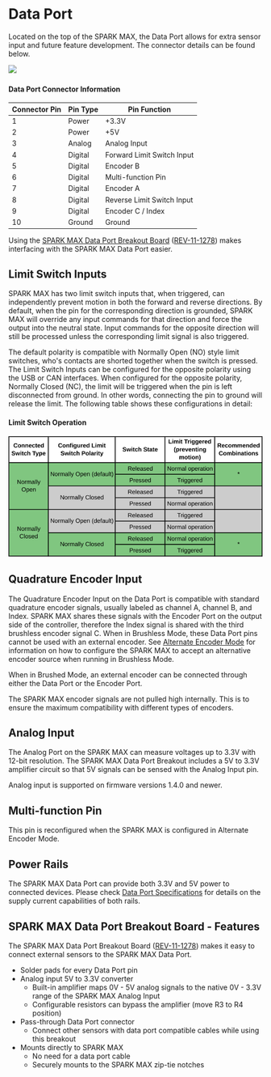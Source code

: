 # Data Port

Located on the top of the SPARK MAX, the Data Port allows for extra sensor input and future feature development. The connector details can be found below.&#x20;

![](https://cdn8.bigcommerce.com/s-t3eo8vwp22/product\_images/uploaded\_images/dataportpinout.png)

#### Data Port Connector Information

| **Connector Pin** | **Pin Type** | **Pin Function**           |
| ----------------- | ------------ | -------------------------- |
| 1                 | Power        | +3.3V                      |
| 2                 | Power        | +5V                        |
| 3                 | Analog       | Analog Input               |
| 4                 | Digital      | Forward Limit Switch Input |
| 5                 | Digital      | Encoder B                  |
| 6                 | Digital      | Multi-function Pin         |
| 7                 | Digital      | Encoder A                  |
| 8                 | Digital      | Reverse Limit Switch Input |
| 9                 | Digital      | Encoder C / Index          |
| 10                | Ground       | Ground                     |

Using the [SPARK MAX Data Port Breakout Board](data-port.md#spark-max-data-breakout-board-features) ([REV-11-1278](https://www.revrobotics.com/rev-11-1278/)) makes interfacing with the SPARK MAX Data Port easier.&#x20;

## Limit Switch Inputs

SPARK MAX has two limit switch inputs that, when triggered, can independently prevent motion in both the forward and reverse directions. By default, when the pin for the corresponding direction is grounded, SPARK MAX will override any input commands for that direction and force the output into the neutral state. Input commands for the opposite direction will still be processed unless the corresponding limit signal is also triggered.

The default polarity is compatible with Normally Open (NO) style limit switches, who's contacts are shorted together when the switch is pressed. The Limit Switch Inputs can be configured for the opposite polarity using the USB or CAN interfaces. When configured for the opposite polarity, Normally Closed (NC), the limit will be triggered when the pin is left disconnected from ground. In other words, connecting the pin to ground will release the limit. The following table shows these configurations in detail:

#### Limit Switch Operation

![](<../.gitbook/assets/SPARK MAX Limit Switch - Export.svg>)

## Quadrature Encoder Input

The Quadrature Encoder Input on the Data Port is compatible with standard quadrature encoder signals, usually labeled as channel A, channel B, and Index. SPARK MAX shares these signals with the Encoder Port on the output side of the controller, therefore the Index signal is shared with the third brushless encoder signal C. When in Brushless Mode, these Data Port pins cannot be used with an external encoder. See [Alternate Encoder Mode](../operating-modes/using-encoders/alternate-encoder-mode.md) for information on how to configure the SPARK MAX to accept an alternative encoder source when running in Brushless Mode.

When in Brushed Mode, an external encoder can be connected through either the Data Port or the Encoder Port.

The SPARK MAX encoder signals are not pulled high internally. This is to ensure the maximum compatibility with different types of encoders.

## Analog Input

The Analog Port on the SPARK MAX can measure voltages up to 3.3V with 12-bit resolution. The SPARK MAX Data Port Breakout includes a 5V to 3.3V amplifier circuit so that 5V signals can be sensed with the Analog Input pin.

Analog input is supported on firmware versions 1.4.0 and newer.

## Multi-function Pin

This pin is reconfigured when the SPARK MAX is configured in Alternate Encoder Mode.

## Power Rails

The SPARK MAX Data Port can provide both 3.3V and 5V power to connected devices. Please check [Data Port Specifications](../#data-port-specifications) for details on the supply current capabilities of both rails.

## SPARK MAX Data Port Breakout Board - Features

The SPARK MAX Data Port Breakout Board ([REV-11-1278](https://www.revrobotics.com/rev-11-1278/)) makes it easy to connect external sensors to the SPARK MAX Data Port.

* Solder pads for every Data Port pin
* Analog input 5V to 3.3V converter
  * Built-in amplifier maps 0V - 5V analog signals to the native 0V - 3.3V range of the SPARK MAX Analog Input
  * Configurable resistors can bypass the amplifier (move R3 to R4 position)
* Pass-through Data Port connector
  * Connect other sensors with data port compatible cables while using this breakout
* Mounts directly to SPARK MAX
  * No need for a data port cable
  * Securely mounts to the SPARK MAX zip-tie notches
